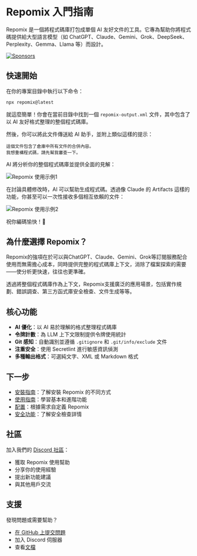 # Repomix 入門指南

<script setup>
import HomeBadges from '../../../components/HomeBadges.vue'
import YouTubeVideo from '../../../components/YouTubeVideo.vue'
import { VIDEO_IDS } from '../../../utils/videos'
</script>

Repomix 是一個將程式碼庫打包成單個 AI 友好文件的工具。它專為幫助你將程式碼提供給大型語言模型（如 ChatGPT、Claude、Gemini、Grok、DeepSeek、Perplexity、Gemma、Llama 等）而設計。

<YouTubeVideo :videoId="VIDEO_IDS.REPOMIX_DEMO" />

<HomeBadges />

[![Sponsors](https://cdn.jsdelivr.net/gh/yamadashy/sponsor-list/sponsors/sponsors.png)](https://github.com/sponsors/yamadashy)

## 快速開始

在你的專案目錄中執行以下命令：

```bash
npx repomix@latest
```

就這麼簡單！你會在當前目錄中找到一個 `repomix-output.xml` 文件，其中包含了以 AI 友好格式整理的整個程式碼庫。

然後，你可以將此文件傳送給 AI 助手，並附上類似這樣的提示：

```
這個文件包含了倉庫中所有文件的合併內容。
我想重構程式碼，請先幫我審查一下。
```

AI 將分析你的整個程式碼庫並提供全面的見解：

![Repomix 使用示例1](/images/docs/repomix-file-usage-1.png)

在討論具體修改時，AI 可以幫助生成程式碼。透過像 Claude 的 Artifacts 這樣的功能，你甚至可以一次性接收多個相互依賴的文件：

![Repomix 使用示例2](/images/docs/repomix-file-usage-2.png)

祝你編碼愉快！🚀

## 為什麼選擇 Repomix？

Repomix的強項在於可以與ChatGPT、Claude、Gemini、Grok等訂閱服務配合使用而無需擔心成本，同時提供完整的程式碼庫上下文，消除了檔案探索的需要——使分析更快速，往往也更準確。

透過將整個程式碼庫作為上下文，Repomix支援廣泛的應用場景，包括實作規劃、錯誤調查、第三方函式庫安全檢查、文件生成等等。

## 核心功能

- **AI 優化**：以 AI 易於理解的格式整理程式碼庫
- **令牌計數**：為 LLM 上下文限制提供令牌使用統計
- **Git 感知**：自動識別並遵循 `.gitignore` 和 `.git/info/exclude` 文件
- **注重安全**：使用 Secretlint 進行敏感資訊偵測
- **多種輸出格式**：可選純文字、XML 或 Markdown 格式

## 下一步

- [安裝指南](installation.md)：了解安裝 Repomix 的不同方式
- [使用指南](usage.md)：學習基本和進階功能
- [配置](configuration.md)：根據需求自定義 Repomix
- [安全功能](security.md)：了解安全檢查詳情

## 社區

加入我們的 [Discord 社區](https://discord.gg/wNYzTwZFku)：
- 獲取 Repomix 使用幫助
- 分享你的使用經驗
- 提出新功能建議
- 與其他用戶交流

## 支援

發現問題或需要幫助？
- [在 GitHub 上提交問題](https://github.com/yamadashy/repomix/issues)
- 加入 Discord 伺服器
- 查看[文檔](https://repomix.com)
